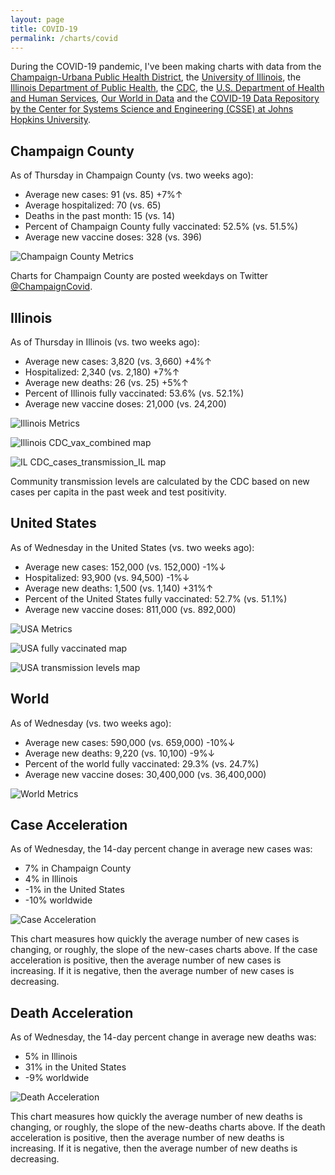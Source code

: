 ```yaml
---
layout: page
title: COVID-19
permalink: /charts/covid
---
```


During the COVID-19 pandemic, I've been making charts with data from the [Champaign-Urbana Public Health District](https://www.c-uphd.org/champaign-urbana-illinois-coronavirus-information.html), the [University of Illinois](https://go.illinois.edu/COVIDTestingData), the [Illinois Department of Public Health](http://www.dph.illinois.gov/covid19), the [CDC](https://covid.cdc.gov/covid-data-tracker/), the [U.S. Department of Health and Human Services](https://healthdata.gov/Hospital/COVID-19-Reported-Patient-Impact-and-Hospital-Capa/anag-cw7u), [Our World in Data](https://github.com/owid/covid-19-data/tree/master/public/data) and the [COVID-19 Data Repository by the Center for Systems Science and Engineering (CSSE) at Johns Hopkins University](https://github.com/CSSEGISandData/COVID-19).

## Champaign County

As of Thursday in Champaign County (vs. two weeks ago):
  
- Average new cases: 91 (vs. 85) +7%↑
- Average hospitalized: 70 (vs. 65) 
- Deaths in the past month: 15 (vs. 14)
- Percent of Champaign County fully vaccinated: 52.5% (vs. 51.5%)
- Average new vaccine doses: 328 (vs. 396)

![Champaign County Metrics](https://raw.githubusercontent.com/bzigterman/CUcovid/main/gh_action/Champaign_facet.png)

Charts for Champaign County are posted weekdays on Twitter [@ChampaignCovid](https://twitter.com/ChampaignCovid).

## Illinois

As of Thursday in Illinois (vs. two weeks ago):
  
- Average new cases: 3,820 (vs. 3,660) +4%↑
- Hospitalized: 2,340 (vs. 2,180) +7%↑
- Average new deaths: 26 (vs. 25) +5%↑
- Percent of Illinois fully vaccinated: 53.6% (vs. 52.1%)
- Average new vaccine doses: 21,000 (vs. 24,200)

![Illinois Metrics](https://raw.githubusercontent.com/bzigterman/CUcovid/main/gh_action/IL_facet.png)

![Illinois CDC_vax_combined map](https://raw.githubusercontent.com/bzigterman/CUcovid/main/gh_action/IL_vax_combined.png)

![IL CDC_cases_transmission_IL map](https://raw.githubusercontent.com/bzigterman/CUcovid/main/gh_action/IL_cases_transmission.png)

Community transmission levels are calculated by the CDC based on new cases per capita in the past week and test positivity.

## United States

As of Wednesday in the United States (vs. two weeks ago):
  
- Average new cases: 152,000 (vs. 152,000) -1%↓
- Hospitalized: 93,900 (vs. 94,500) -1%↓
- Average new deaths: 1,500 (vs. 1,140) +31%↑
- Percent of the United States fully vaccinated: 52.7% (vs. 51.1%)
- Average new vaccine doses: 811,000 (vs. 892,000)

![USA Metrics](https://raw.githubusercontent.com/bzigterman/CUcovid/main/gh_action/US_facet.png)

![USA fully vaccinated map](https://raw.githubusercontent.com/bzigterman/CUcovid/main/gh_action/usa_vax_total.png)

![USA transmission levels map](https://raw.githubusercontent.com/bzigterman/CUcovid/main/gh_action/usa_transmission.png)

## World

As of Wednesday (vs. two weeks ago):
  
- Average new cases: 590,000 (vs. 659,000) -10%↓
- Average new deaths: 9,220 (vs. 10,100) -9%↓
- Percent of the world fully vaccinated: 29.3% (vs. 24.7%)
- Average new vaccine doses: 30,400,000 (vs. 36,400,000)

![World Metrics](https://raw.githubusercontent.com/bzigterman/CUcovid/main/gh_action/world_facet.png)

## Case Acceleration

As of Wednesday, the 14-day percent change in average new cases was:
  
- 7% in Champaign County
- 4% in Illinois
- -1% in the United States
- -10% worldwide

![Case Acceleration](https://raw.githubusercontent.com/bzigterman/CUcovid/main/gh_action/new_cases_change_facet.png)

This chart measures how quickly the average number of new cases is changing, or roughly, the slope of the new-cases charts above. If the case acceleration is positive, then the average number of new cases is increasing. If it is negative, then the average number of new cases is decreasing.

## Death Acceleration

As of Wednesday, the 14-day percent change in average new deaths was:
  
- 5% in Illinois
- 31% in the United States
- -9% worldwide

![Death Acceleration](https://raw.githubusercontent.com/bzigterman/CUcovid/main/gh_action/new_deaths_change_facet.png)

This chart measures how quickly the average number of new deaths is changing, or roughly, the slope of the new-deaths charts above. If the death acceleration is positive, then the average number of new deaths is increasing. If it is negative, then the average number of new deaths is decreasing.


